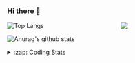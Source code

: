### Hi there 👋

<!--
**tao8687/tao8687** is a ✨ _special_ ✨ repository because its `README.md` (this file) appears on your GitHub profile.

Here are some ideas to get you started:

- 🔭 I’m currently working on ...
- 🌱 I’m currently learning ...
- 👯 I’m looking to collaborate on ...
- 🤔 I’m looking for help with ...
- 💬 Ask me about ...
- 📫 How to reach me: ...
- 😄 Pronouns: ...
- ⚡ Fun fact: ...
-->

<img align='right' src="https://media.giphy.com/media/M9gbBd9nbDrOTu1Mqx/giphy.gif" width="240">

  
![Top Langs](https://github-readme-stats.vercel.app/api/top-langs/?username=tao8687&layout=compact&title_color=23238E&text_color=A67D3D)

![Anurag's github stats](https://github-readme-stats.vercel.app/api?username=tao8687&show_icons=true&&text_color=A67D3D&title_color=23238E&show_icons=false&count_private=true&hide=stars)

<details>
  <summary>:zap: Coding Stats</summary>
  <br>
    
<!--START_SECTION:waka-->
![Code Time](http://img.shields.io/badge/Code%20Time-1%2C401%20hrs%208%20mins-blue)

![Profile Views](http://img.shields.io/badge/Profile%20Views-0-blue)

**🐱 My GitHub Data** 

> 📦 1.5 MB Used in GitHub's Storage 
 > 
> 🏆 359 Contributions in the Year 2023
 > 
> 🚫 Not Opted to Hire
 > 
> 📜 50 Public Repositories 
 > 
> 🔑 23 Private Repositories 
 > 
**I'm an Early 🐤** 

```text
🌞 Morning                1233 commits        █████████████████████░░░░   85.74 % 
🌆 Daytime                84 commits          █░░░░░░░░░░░░░░░░░░░░░░░░   05.84 % 
🌃 Evening                117 commits         ██░░░░░░░░░░░░░░░░░░░░░░░   08.14 % 
🌙 Night                  4 commits           ░░░░░░░░░░░░░░░░░░░░░░░░░   00.28 % 
```
📅 **I'm Most Productive on Wednesday** 

```text
Monday                   207 commits         ████░░░░░░░░░░░░░░░░░░░░░   14.39 % 
Tuesday                  194 commits         ███░░░░░░░░░░░░░░░░░░░░░░   13.49 % 
Wednesday                258 commits         ████░░░░░░░░░░░░░░░░░░░░░   17.94 % 
Thursday                 185 commits         ███░░░░░░░░░░░░░░░░░░░░░░   12.87 % 
Friday                   202 commits         ████░░░░░░░░░░░░░░░░░░░░░   14.05 % 
Saturday                 198 commits         ███░░░░░░░░░░░░░░░░░░░░░░   13.77 % 
Sunday                   194 commits         ███░░░░░░░░░░░░░░░░░░░░░░   13.49 % 
```


📊 **This Week I Spent My Time On** 

```text
🕑︎ Time Zone: Asia/Shanghai

💬 Programming Languages: 
Other                    5 hrs 38 mins       █████████████████████████   98.21 % 
Markdown                 6 mins              ░░░░░░░░░░░░░░░░░░░░░░░░░   01.79 % 

🔥 Editors: 
VS Code                  5 hrs 44 mins       █████████████████████████   100.00 % 

🐱‍💻 Projects: 
gazebo_config            2 hrs 31 mins       ███████████░░░░░░░░░░░░░░   44.05 % 
wheeltec_description     1 hr 1 min          ████░░░░░░░░░░░░░░░░░░░░░   17.86 % 
my_robot                 54 mins             ████░░░░░░░░░░░░░░░░░░░░░   15.86 % 
gazebo_models            46 mins             ███░░░░░░░░░░░░░░░░░░░░░░   13.60 % 
Unknown Project          16 mins             █░░░░░░░░░░░░░░░░░░░░░░░░   04.81 % 

💻 Operating System: 
Linux                    5 hrs 21 mins       ███████████████████████░░   93.40 % 
Windows                  22 mins             ██░░░░░░░░░░░░░░░░░░░░░░░   06.60 % 
```

**I Mostly Code in Python** 

```text
Python                   9 repos             ████████░░░░░░░░░░░░░░░░░   30.00 % 
C++                      8 repos             ███████░░░░░░░░░░░░░░░░░░   26.67 % 
JavaScript               2 repos             ██░░░░░░░░░░░░░░░░░░░░░░░   06.67 % 
Batchfile                1 repo              █░░░░░░░░░░░░░░░░░░░░░░░░   03.33 % 
HTML                     1 repo              █░░░░░░░░░░░░░░░░░░░░░░░░   03.33 % 
```



**Timeline**

![Lines of Code chart](https://raw.githubusercontent.com/tao8687/tao8687/master/assets/bar_graph.png)


 Last Updated on 24/12/2023 01:17:52 UTC
<!--END_SECTION:waka-->
</details>
